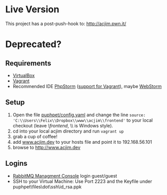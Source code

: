 # Live Version
This project has a post-push-hook to:
http://acjim.pwn.it/


# Deprecated?

## Requirements
- [VirtualBox](https://www.virtualbox.org/)
- [Vagrant](https://www.vagrantup.com/)
- Recommended IDE [PhpStorm](https://www.jetbrains.com/phpstorm/) ([support for Vagrant](http://blog.jetbrains.com/phpstorm/files/2013/08/vagrantup.png)), maybe [WebStorm](https://www.jetbrains.com/webstorm/)

## Setup
1. Open the file [puphpet/config.yaml](/puphpet/config.yaml) and change the line `source: 'C:\\Users\\Felix\\Dropbox\\www\\acjim\\frontend'` to your local checkout (leave *\frontend*, \\\\ is Windows style).
2. cd into your local acjim directory and run `vagrant up`
3. grab a cup of coffee!
4. add www.acjim.dev to your hosts file and point it to 192.168.56.101
5. browse to http://www.acjim.dev

## Logins
- [RabbitMQ Managment Console](http://www.acjim.dev:15672/) login guest/guest
- SSH to your Virtual Machine: Use Port 2223 and the Keyfile under puphpet\files\dot\ssh\id_rsa.ppk